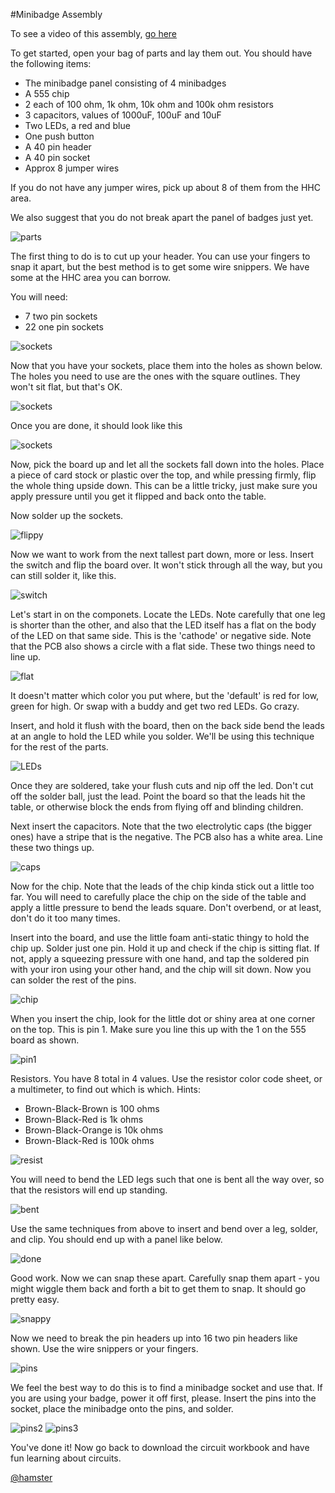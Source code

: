 #Minibadge Assembly

To see a video of this assembly, [go here](https://gihub.com)

To get started, open your bag of parts and lay them out.  You should have the following items:

* The minibadge panel consisting of 4 minibadges
* A 555 chip
* 2 each of 100 ohm, 1k ohm, 10k ohm and 100k ohm resistors
* 3 capacitors, values of 1000uF, 100uF and 10uF
* Two LEDs, a red and blue
* One push button
* A 40 pin header
* A 40 pin socket
* Approx 8 jumper wires

If you do not have any jumper wires, pick up about 8 of them from the HHC area.

We also suggest that you do not break apart the panel of badges just yet.

![parts](images/IMG_3422.JPG)

The first thing to do is to cut up your header.  You can use your fingers to snap it apart, but the best method is to get some wire snippers.  We have some at the HHC area you can borrow.

You will need:

* 7 two pin sockets
* 22 one pin sockets

![sockets](images/IMG_3425.JPG)

Now that you have your sockets, place them into the holes as shown below.  The holes you need to use are the ones with the square outlines.  They won't sit flat, but that's OK.

![sockets](images/sockets.png)

Once you are done, it should look like this

![sockets](images/IMG_3427.JPG)

Now, pick the board up and let all the sockets fall down into the holes.  Place a piece of card stock or plastic over the top, and while pressing firmly, flip the whole thing upside down.  This can be a little tricky, just make sure you apply pressure until you get it flipped and back onto the table.

Now solder up the sockets.

![flippy](images/IMG_3429.JPG)

Now we want to work from the next tallest part down, more or less.  Insert the switch and flip the board over.  It won't stick through all the way, but you can still solder it, like this.

![switch](images/IMG_3432.JPG)

Let's start in on the componets.  Locate the LEDs.  Note carefully that one leg is shorter than the other, and also that the LED itself has a flat on the body of the LED on that same side.  This is the 'cathode' or negative side.  Note that the PCB also shows a circle with a flat side.  These two things need to line up.

![flat](images/IMG_3435.JPG)

It doesn't matter which color you put where, but the 'default' is red for low, green for high.  Or swap with a buddy and get two red LEDs.  Go crazy.

Insert, and hold it flush with the board, then on the back side bend the leads at an angle to hold the LED while you solder.  We'll be using this technique for the rest of the parts.

![LEDs](images/IMG_3436.JPG)

Once they are soldered, take your flush cuts and nip off the led.  Don't cut off the solder ball, just the lead.  Point the board so that the leads hit the table, or otherwise block the ends from flying off and blinding children.

Next insert the capacitors.  Note that the two electrolytic caps (the bigger ones) have a stripe that is the negative.  The PCB also has a white area.  Line these two things up.

![caps](images/IMG_3434.JPG)

Now for the chip.  Note that the leads of the chip kinda stick out a little too far.  You will need to carefully place the chip on the side of the table and apply a little pressure to bend the leads square.  Don't overbend, or at least, don't do it too many times.

Insert into the board, and use the little foam anti-static thingy to hold the chip up.  Solder just one pin.  Hold it up and check if the chip is sitting flat.  If not, apply a squeezing pressure with one hand, and tap the soldered pin with your iron using your other hand, and the chip will sit down.  Now you can solder the rest of the pins.

![chip](images/IMG_3438.JPG)

When you insert the chip, look for the little dot or shiny area at one corner on the top.  This is pin 1.  Make sure you line this up with the 1 on the 555 board as shown.

![pin1](images/IMG_3440.JPG)

Resistors.  You have 8 total in 4 values.  Use the resistor color code sheet, or a multimeter, to find out which is which.  Hints:

* Brown-Black-Brown is 100 ohms
* Brown-Black-Red is 1k ohms
* Brown-Black-Orange is 10k ohms
* Brown-Black-Red is 100k ohms

![resist](images/IMG_3441.JPG)

You will need to bend the LED legs such that one is bent all the way over, so that the resistors will end up standing.

![bent](images/IMG_3442.JPG)

Use the same techniques from above to insert and bend over a leg, solder, and clip.  You should end up with a panel like below.

![done](images/IMG_3445.JPG)

Good work.  Now we can snap these apart.  Carefully snap them apart - you might wiggle them back and forth a bit to get them to snap.  It should go pretty easy.

![snappy](images/IMG_3447.JPG)

Now we need to break the pin headers up into 16 two pin headers like shown.  Use the wire snippers or your fingers.

![pins](images/IMG_3448.JPG)

We feel the best way to do this is to find a minibadge socket and use that.  If you are using your badge, power it off first, please.  Insert the pins into the socket, place the minibadge onto the pins, and solder.

![pins2](images/IMG_3449.JPG)
![pins3](images/IMG_3451.JPG)

You've done it!  Now go back to download the circuit workbook and have fun learning about circuits.

[@hamster](https://twitter.com/hamster)
